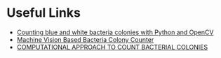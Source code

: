 # Useful Links

+ [Counting blue and white bacteria colonies with Python and OpenCV](http://www.sixthresearcher.com/counting-blue-and-white-bacteria-colonies-with-python-and-opencv/)
+ [Machine Vision Based Bacteria Colony Counter](http://citeseerx.ist.psu.edu/viewdoc/download?doi=10.1.1.413.3227&rep=rep1&type=pdf)
+ [COMPUTATIONAL APPROACH TO COUNT BACTERIAL COLONIES](https://pdfs.semanticscholar.org/5f04/eb14873221475956488c09198360724cbdda.pdf)